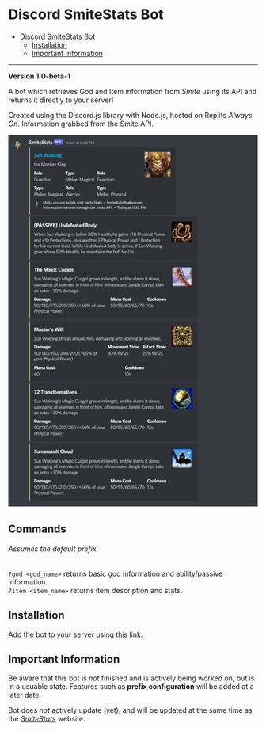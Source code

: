# Discord SmiteStats Bot

- [Discord SmiteStats Bot](#discord-smitestats-bot)
  * [Installation](#installation)
  * [Important Information](#important-information)

---

**Version 1.0-beta-1**

A bot which retrieves God and Item information from _Smite_ using its API and returns it directly to your server!

Created using the Discord.js library with Node.js, hosted on Replits _Always On_. Information grabbed from the Smite API.

![Example](Images/Example.png)

## Commands

###### _Assumes the default prefix._

`?god <god_name>` returns basic god information and ability/passive information.<br>
`?item <item_name>` returns item description and stats.

## Installation

Add the bot to your server using [this link](https://discord.com/api/oauth2/authorize?client_id=952419748963033119&permissions=19456&scope=bot). 

## Important Information

Be aware that this bot is _not_ finished and is actively being worked on, but is in a usuable state. Features such as **prefix configuration** will be added at a later date.

Bot does _not_ actively update (yet), and will be updated at the same time as the [_SmiteStats_](http://smitebuildmaker.com) website.